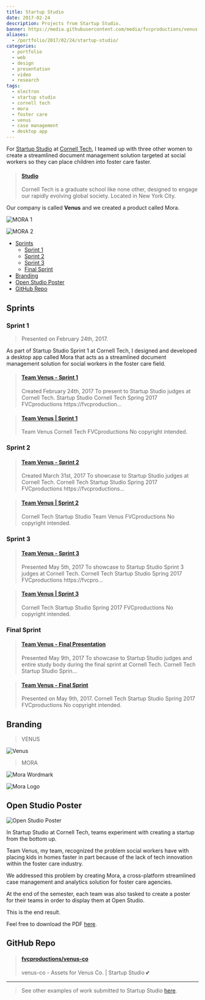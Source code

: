 ```yaml
---
title: Startup Studio
date: 2017-02-24
description: Projects from Startup Studio.
banner: https://media.githubusercontent.com/media/fvcproductions/venus-co/assets/images/logos/mora/type.png
aliases:
  - /portfolio/2017/02/24/startup-studio/
categories:
  - portfolio
  - web
  - design
  - presentation
  - video
  - research
tags:
  - electron
  - startup studio
  - cornell tech
  - mora
  - foster care
  - venus
  - case management
  - desktop app
---
```


For [Startup Studio](https://tech.cornell.edu/studio) at [Cornell Tech](https://tech.cornell.edu), I teamed up with three other women to create a streamlined document management solution targeted at social workers so they can place children into foster care faster.

<blockquote class="embedly-card"><h4><a href="https://tech.cornell.edu/studio">Studio</a></h4><p>Cornell Tech is a graduate school like none other, designed to engage our rapidly evolving global society. Located in New York City.</p></blockquote>
<script async src="//cdn.embedly.com/widgets/platform.js" charset="UTF-8"></script>

Our company is called **Venus** and we created a product called Mora.

![MORA 1](https://i.imgur.com/7NeRNJA.jpg)

![MORA 2](https://i.imgur.com/PZmdcRU.png)

<!-- TOC -->

* [Sprints](#sprints)
  * [Sprint 1](#sprint-1)
  * [Sprint 2](#sprint-2)
  * [Sprint 3](#sprint-3)
  * [Final Sprint](#final-sprint)
* [Branding](#branding)
* [Open Studio Poster](#open-studio-poster)
* [GitHub Repo](#github-repo)

<!-- /TOC -->

## Sprints

### Sprint 1

> Presented on February 24th, 2017.

As part of Startup Studio Sprint 1 at Cornell Tech, I designed and developed a desktop app called Mora that acts as a streamlined document management solution for social workers in the foster care field.

<blockquote class="embedly-card"><h4><a href="https://www.slideshare.net/FVCproductions/team-venus-sprint-1">Team Venus - Sprint 1</a></h4><p>Created February 24th, 2017 To present to Startup Studio judges at Cornell Tech. Startup Studio Cornell Tech Spring 2017 FVCproductions https://fvcproduction...</p></blockquote>
<script async src="//cdn.embedly.com/widgets/platform.js" charset="UTF-8"></script>

<blockquote class="embedly-card"><h4><a href="https://www.youtube.com/watch?v=zdXsn-vM1tQ">Team Venus | Sprint 1</a></h4><p>Team Venus Cornell Tech FVCproductions No copyright intended.</p></blockquote>
<script async src="//cdn.embedly.com/widgets/platform.js" charset="UTF-8"></script>

### Sprint 2

<blockquote class="embedly-card"><h4><a href="https://www.slideshare.net/FVCproductions/team-venus-sprint-2">Team Venus - Sprint 2</a></h4><p>Created March 31st, 2017 To showcase to Startup Studio judges at Cornell Tech. Cornell Tech Startup Studio Spring 2017 FVCproductions https://fvcproductions...</p></blockquote>
<script async src="//cdn.embedly.com/widgets/platform.js" charset="UTF-8"></script>

<blockquote class="embedly-card"><h4><a href="https://www.youtube.com/watch?v=WRLR7sanO9M&t=30s">Team Venus | Sprint 2</a></h4><p>Cornell Tech Startup Studio Team Venus FVCproductions No copyright intended.</p></blockquote>
<script async src="//cdn.embedly.com/widgets/platform.js" charset="UTF-8"></script>

### Sprint 3

<blockquote class="embedly-card"><h4><a href="https://www.slideshare.net/FVCproductions/team-venus-sprint-3">Team Venus - Sprint 3</a></h4><p>Presented May 5th, 2017 To showcase to Startup Studio Sprint 3 judges at Cornell Tech. Cornell Tech Startup Studio Spring 2017 FVCproductions https://fvcpro...</p></blockquote>
<script async src="//cdn.embedly.com/widgets/platform.js" charset="UTF-8"></script>

<blockquote class="embedly-card"><h4><a href="https://www.youtube.com/watch?v=F3iBFIS5vLA&t=4s">Team Venus | Sprint 3</a></h4><p>Cornell Tech Startup Studio Spring 2017 FVCproductions No copyright intended.</p></blockquote>
<script async src="//cdn.embedly.com/widgets/platform.js" charset="UTF-8"></script>

### Final Sprint

<blockquote class="embedly-card"><h4><a href="https://www.slideshare.net/FVCproductions/team-venus-final-presentation">Team Venus - Final Presentation</a></h4><p>Presented May 9th, 2017 To showcase to Startup Studio judges and entire study body during the final sprint at Cornell Tech. Cornell Tech Startup Studio Sprin...</p></blockquote>
<script async src="//cdn.embedly.com/widgets/platform.js" charset="UTF-8"></script>

<blockquote class="embedly-card"><h4><a href="https://www.youtube.com/watch?v=8lFuULx_QZM&t=11s">Team Venus - Final Sprint</a></h4><p>Presented on May 9th, 2017. Cornell Tech Startup Studio Spring 2017 FVCproductions No copyright intended.</p></blockquote>
<script async src="//cdn.embedly.com/widgets/platform.js" charset="UTF-8"></script>

## Branding

> VENUS

![Venus](https://media.githubusercontent.com/media/fvcproductions/venus-co/assets/images/logos/venus/logo.png)

> MORA

![Mora Wordmark](https://i.imgur.com/DldlAl6.png)

![Mora Logo](https://i.imgur.com/zXbz547.png)

## Open Studio Poster

![Open Studio Poster](https://media.githubusercontent.com/media/fvcproductions/venus-co/assets/images/poster/Mora-Poster.png)

In Startup Studio at Cornell Tech, teams experiment with creating a startup from the bottom up.

Team Venus, my team, recognized the problem social workers have with placing kids in homes faster in part because of the lack of tech innovation within the foster care industry.

We addressed this problem by creating Mora, a cross-platform streamlined case management and analytics solution for foster care agencies.

At the end of the semester, each team was also tasked to create a poster for their teams in order to display them at Open Studio.

This is the end result.

Feel free to download the PDF [here](https://github.com/fvcproductions/venus-co/raw/assets/pdf/poster.pdf).

## GitHub Repo

<blockquote class="embedly-card"><h4><a href="https://github.com/fvcproductions/venus-co">fvcproductions/venus-co</a></h4><p>venus-co - Assets for Venus Co. | Startup Studio 💕</p></blockquote>
<script async src="//cdn.embedly.com/widgets/platform.js" charset="UTF-8"></script>

---

> See other examples of work submitted to Startup Studio [here](https://docs.google.com/spreadsheets/d/1cBiZH8efq6DdHRY-ErI38FRjVvPraRCeE4WyrrGg99M/edit#gid=0).
